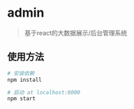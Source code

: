 # admin
> 基于react的大数据展示/后台管理系统

## 使用方法

``` bash
# 安装依赖
npm install

# 启动 at localhost:8000
npm start